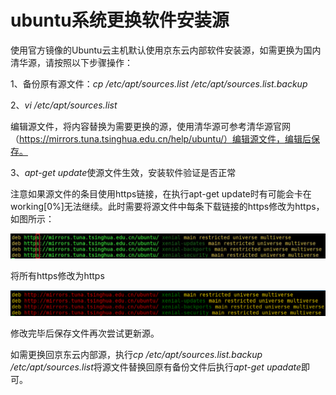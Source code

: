 # ubuntu系统更换软件安装源

使用官方镜像的Ubuntu云主机默认使用京东云内部软件安装源，如需更换为国内清华源，请按照以下步骤操作：

1、备份原有源文件：*cp /etc/apt/sources.list /etc/apt/sources.list.backup*

2、*vi /etc/apt/sources.list*

编辑源文件，将内容替换为需要更换的源，使用清华源可参考清华源官网（https://mirrors.tuna.tsinghua.edu.cn/help/ubuntu/）编辑源文件，编辑后保存。

3、*apt-get update*使源文件生效，安装软件验证是否正常

注意如果源文件的条目使用https链接，在执行apt-get update时有可能会卡在working[0%]无法继续。此时需要将源文件中每条下载链接的https修改为https，如图所示：

![](https://github.com/jdcloudcom/cn/blob/cn-VirtualMachine-Linux/image/Elastic-Compute/Virtual-Machine/Linux/ubuntu%E7%B3%BB%E7%BB%9F%E6%9B%B4%E6%8D%A2%E8%BD%AF%E4%BB%B6%E5%AE%89%E8%A3%85%E6%BA%9001.png)

将所有https修改为https

![](https://github.com/jdcloudcom/cn/blob/cn-VirtualMachine-Linux/image/Elastic-Compute/Virtual-Machine/Linux/ubuntu%E7%B3%BB%E7%BB%9F%E6%9B%B4%E6%8D%A2%E8%BD%AF%E4%BB%B6%E5%AE%89%E8%A3%85%E6%BA%9002.png)

修改完毕后保存文件再次尝试更新源。

如需更换回京东云内部源，执行*cp /etc/apt/sources.list.backup /etc/apt/sources.list*将源文件替换回原有备份文件后执行*apt-get upadate*即可。